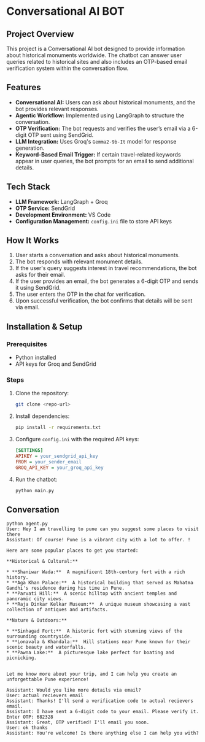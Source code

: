 # Conversational AI BOT

## Project Overview
This project is a Conversational AI bot designed to provide information about historical monuments worldwide. The chatbot can answer user queries related to historical sites and also includes an OTP-based email verification system within the conversation flow.

## Features
- **Conversational AI:** Users can ask about historical monuments, and the bot provides relevant responses.
- **Agentic Workflow:** Implemented using LangGraph to structure the conversation.
- **OTP Verification:** The bot requests and verifies the user’s email via a 6-digit OTP sent using SendGrid.
- **LLM Integration:** Uses Groq's `Gemma2-9b-It` model for response generation.
- **Keyword-Based Email Trigger:** If certain travel-related keywords appear in user queries, the bot prompts for an email to send additional details.

## Tech Stack
- **LLM Framework:** LangGraph + Groq
- **OTP Service:** SendGrid
- **Development Environment:** VS Code
- **Configuration Management:** `config.ini` file to store API keys

## How It Works
1. User starts a conversation and asks about historical monuments.
2. The bot responds with relevant monument details.
3. If the user's query suggests interest in travel recommendations, the bot asks for their email.
4. If the user provides an email, the bot generates a 6-digit OTP and sends it using SendGrid.
5. The user enters the OTP in the chat for verification.
6. Upon successful verification, the bot confirms that details will be sent via email.

## Installation & Setup
### Prerequisites
- Python installed
- API keys for Groq and SendGrid

### Steps
1. Clone the repository:
   ```bash
   git clone <repo-url>
   ```
2. Install dependencies:
   ```bash
   pip install -r requirements.txt
   ```
3. Configure `config.ini` with the required API keys:
   ```ini
   [SETTINGS]
   APIKEY = your_sendgrid_api_key
   FROM = your_sender_email
   GROQ_API_KEY = your_groq_api_key
   ```
4. Run the chatbot:
   ```bash
   python main.py
   ```

## Conversation
```
python agent.py       
User: Hey I am travelling to pune can you suggest some places to visit there
Assistant: Of course! Pune is a vibrant city with a lot to offer. ! 

Here are some popular places to get you started:

**Historical & Cultural:**

* **Shaniwar Wada:**  A magnificent 18th-century fort with a rich history.
* **Aga Khan Palace:**  A historical building that served as Mahatma Gandhi's residence during his time in Pune.
* **Parvati Hill:**  A scenic hilltop with ancient temples and panoramic city views.
* **Raja Dinkar Kelkar Museum:**  A unique museum showcasing a vast collection of antiques and artifacts.

**Nature & Outdoors:**

* **Sinhagad Fort:**  A historic fort with stunning views of the surrounding countryside.
* **Lonavala & Khandala:**  Hill stations near Pune known for their scenic beauty and waterfalls.
* **Pawna Lake:**  A picturesque lake perfect for boating and picnicking.


Let me know more about your trip, and I can help you create an unforgettable Pune experience!

Assistant: Would you like more details via email?
User: actual recievers email
Assistant: Thanks! I'll send a verification code to actual recievers email.
Assistant: I have sent a 6-digit code to your email. Please verify it.
Enter OTP: 682328
Assistant: Great, OTP verified! I'll email you soon.
User: ok thanks
Assistant: You're welcome! Is there anything else I can help you with?
```

